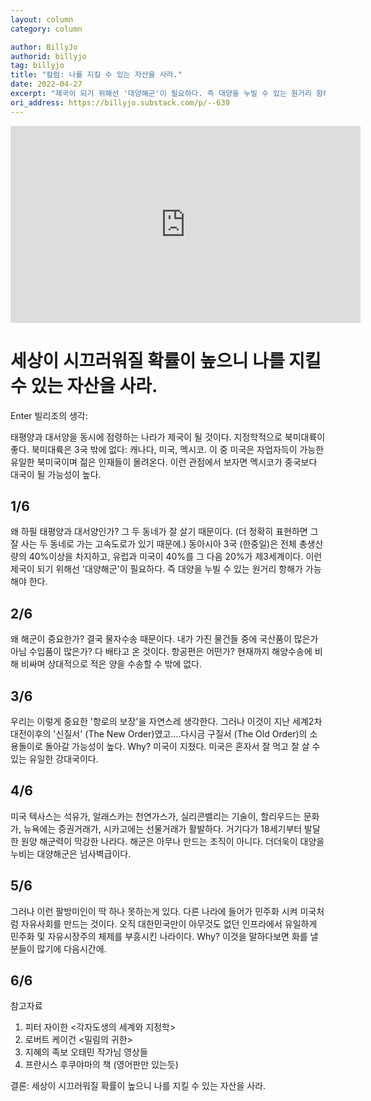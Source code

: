 ```yaml
---
layout: column
category: column

author: BillyJo
authorid: billyjo
tag: billyjo
title: "칼럼: 나를 지킬 수 있는 자산을 사라."
date: 2022-04-27
excerpt: "제국이 되기 위해선 '대양해군'이 필요하다. 즉 대양을 누빌 수 있는 원거리 항해가 가능해야 한다."
ori_address: https://billyjo.substack.com/p/--639
---
```


<div class="video">
	<iframe width="560" height="315" src="https://www.youtube.com/embed/1zRMbRLGogg" title="YouTube video player" frameborder="0" allow="accelerometer; autoplay; clipboard-write; encrypted-media; gyroscope; picture-in-picture" allowfullscreen></iframe>
</div>

# 세상이 시끄러워질 확률이 높으니 나를 지킬 수 있는 자산을 사라.

Enter 빌리조의 생각:


태평양과 대서양을 동시에 점령하는 나라가 제국이 될 것이다.
지정학적으로 북미대륙이 좋다. 북미대륙은 3국 밖에 없다: 캐나다, 미국, 멕시코.
이 중 미국은 자업자득이 가능한 유일한 북미국이며 젊은 인재들이 몰려온다. 이런 관점에서 보자면 멕시코가 중국보다 대국이 될 가능성이 높다.


## 1/6
왜 하필 태평양과 대서양인가? 그 두 동네가 잘 살기 때문이다. (더 정확히 표현하면 그 잘 사는 두 동네로 가는 고속도로가 있기 때문에.)
동아시아 3국 (한중일)은 전체 총생산량의 40%이상을 차지하고, 유럽과 미국이 40%를 그 다음 20%가 제3세계이다.
이런 제국이 되기 위해선 '대양해군'이 필요하다. 즉 대양을 누빌 수 있는 원거리 항해가 가능해야 한다.


## 2/6
왜 해군이 중요한가? 결국 물자수송 때문이다.
내가 가진 물건들 중에 국산품이 많은가 아님 수입품이 많은가? 다 배타고 온 것이다. 항공편은 어떤가?
현재까지 해양수송에 비해 비싸며 상대적으로 적은 양을 수송할 수 밖에 없다.

## 3/6
우리는 이렇게 중요한 '항로의 보장'을 자연스레 생각한다.
그러나 이것이 지난 세계2차대전이후의 '신질서' (The New Order)였고….다시금 구질서 (The Old Order)의 소용돌이로 돌아갈 가능성이 높다.
Why? 미국이 지쳤다. 미국은 혼자서 잘 먹고 잘 살 수있는 유일한 강대국이다.

## 4/6
미국 텍사스는 석유가, 알래스카는 천연가스가, 실리콘밸리는 기술이, 할리우드는 문화가, 뉴욕에는 증권거래가, 시카고에는 선물거래가 활발하다.
거기다가 18세기부터 발달한 원양 해군력이 막강한 나라다. 해군은 아무나 만드는 조직이 아니다. 더더욱이 대양을 누비는 대양해군은 넘사벽급이다.

## 5/6
그러나 이런 팔방미인이 딱 하나 못하는게 있다. 다른 나라에 들어가 민주화 시켜 미국처럼 자유사회를 만드는 것이다.
오직 대한민국만이 아무것도 없던 인프라에서 유일하게 민주화 및 자유시장주의 체제를 부흥시킨 나라이다.
Why? 이것을 말하다보면 화를 낼 분들이 많기에 다음시간에.

## 6/6
참고자료

1. 피터 자이한 <각자도생의 세계와 지정학>
2. 로버트 케이건 <밀림의 귀한>
3. 지혜의 족보 오태민 작가님 영상들
4. 프란시스 후쿠야마의 책 <State-Building> (영어판만 있는듯)

결론: 세상이 시끄러워질 확률이 높으니 나를 지킬 수 있는 자산을 사라.